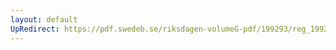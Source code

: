 ```yaml
---
layout: default
UpRedirect: https://pdf.swedeb.se/riksdagen-volumeG-pdf/199293/reg_199293/reg_199293_0167.pdf
---
```

